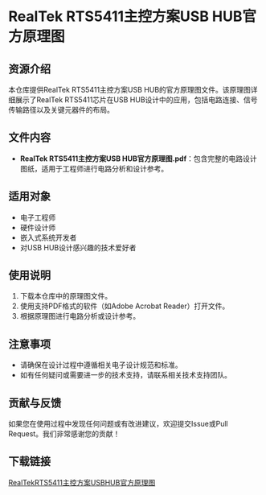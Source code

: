 # RealTek RTS5411主控方案USB HUB官方原理图

## 资源介绍

本仓库提供RealTek RTS5411主控方案USB HUB的官方原理图文件。该原理图详细展示了RealTek RTS5411芯片在USB HUB设计中的应用，包括电路连接、信号传输路径以及关键元器件的布局。

## 文件内容

- **RealTek RTS5411主控方案USB HUB官方原理图.pdf**：包含完整的电路设计图纸，适用于工程师进行电路分析和设计参考。

## 适用对象

- 电子工程师
- 硬件设计师
- 嵌入式系统开发者
- 对USB HUB设计感兴趣的技术爱好者

## 使用说明

1. 下载本仓库中的原理图文件。
2. 使用支持PDF格式的软件（如Adobe Acrobat Reader）打开文件。
3. 根据原理图进行电路分析或设计参考。

## 注意事项

- 请确保在设计过程中遵循相关电子设计规范和标准。
- 如有任何疑问或需要进一步的技术支持，请联系相关技术支持团队。

## 贡献与反馈

如果您在使用过程中发现任何问题或有改进建议，欢迎提交Issue或Pull Request。我们非常感谢您的贡献！

## 下载链接

[RealTekRTS5411主控方案USBHUB官方原理图](https://pan.quark.cn/s/9c21ffdb5b3e)